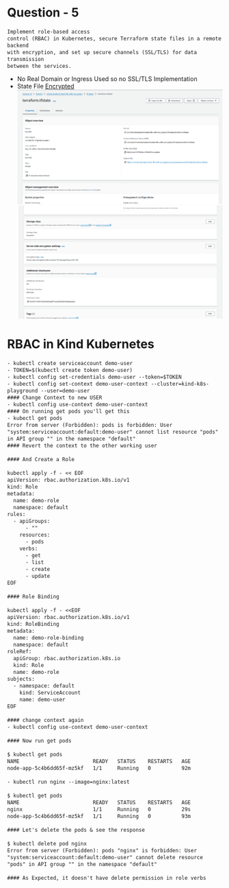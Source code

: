 # Question - 5

```
Implement role-based access
control (RBAC) in Kubernetes, secure Terraform state files in a remote backend
with encryption, and set up secure channels (SSL/TLS) for data transmission
between the services.
```

- No Real Domain or Ingress Used so no SSL/TLS Implementation
- State File [Encrypted](https://github.com/Muhammad-Irfan324/testing-repo/blob/terraform/backend.tf)
![S3-Bucket-1](https://github.com/Muhammad-Irfan324/testing-repo/blob/main/Question-5/Selection_374.png)
![S3-Bucket-2](https://github.com/Muhammad-Irfan324/testing-repo/blob/main/Question-5/Selection_375.png)

# RBAC in Kind Kubernetes

```
- kubectl create serviceaccount demo-user
- TOKEN=$(kubectl create token demo-user)
- kubectl config set-credentials demo-user --token=$TOKEN
- kubectl config set-context demo-user-context --cluster=kind-k8s-playground --user=demo-user
#### Change Context to new USER
- kubectl config use-context demo-user-context
#### On running get pods you'll get this 
- kubectl get pods
Error from server (Forbidden): pods is forbidden: User "system:serviceaccount:default:demo-user" cannot list resource "pods" in API group "" in the namespace "default"
#### Revert the context to the other working user 

#### And Create a Role

kubectl apply -f - << EOF
apiVersion: rbac.authorization.k8s.io/v1
kind: Role
metadata:
  name: demo-role
  namespace: default
rules:
  - apiGroups:
      - ""
    resources:
      - pods
    verbs:
      - get
      - list
      - create
      - update
EOF

#### Role Binding

kubectl apply -f - <<EOF
apiVersion: rbac.authorization.k8s.io/v1
kind: RoleBinding
metadata:
  name: demo-role-binding
  namespace: default
roleRef:
  apiGroup: rbac.authorization.k8s.io
  kind: Role
  name: demo-role
subjects:
  - namespace: default
    kind: ServiceAccount
    name: demo-user
EOF

#### change context again
- kubectl config use-context demo-user-context

#### Now run get pods 

$ kubectl get pods
NAME                        READY   STATUS    RESTARTS   AGE
node-app-5c4b6dd65f-mz5kf   1/1     Running   0          92m

- kubectl run nginx --image=nginx:latest

$ kubectl get pods
NAME                        READY   STATUS    RESTARTS   AGE
nginx                       1/1     Running   0          29s
node-app-5c4b6dd65f-mz5kf   1/1     Running   0          93m

#### Let's delete the pods & see the response 

$ kubectl delete pod nginx
Error from server (Forbidden): pods "nginx" is forbidden: User "system:serviceaccount:default:demo-user" cannot delete resource "pods" in API group "" in the namespace "default"

#### As Expected, it doesn't have delete permission in role verbs
```